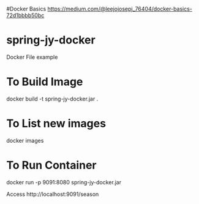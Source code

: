 #Docker Basics
https://medium.com/@leejojosepj_76404/docker-basics-72d1bbbb50bc

# spring-jy-docker
Docker File example 

# To Build Image
docker build -t spring-jy-docker.jar .

# To List new images
docker images

# To Run Container
docker run -p 9091:8080 spring-jy-docker.jar

Access  http://localhost:9091/season
